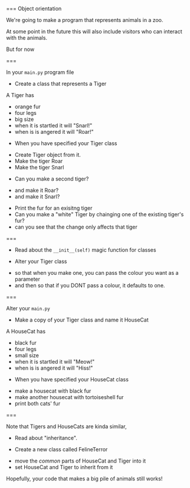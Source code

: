 
=== Object orientation 

We're going to make a program that represents animals in a zoo.

At some point in the future this will also include visitors who can interact with the animals.

But for now

===

In your `main.py` program file

* Create a class that represents a Tiger

A Tiger has
- orange fur
- four legs
- big size
- when it is startled it will "Snarl!"
- when is is angered it will "Roar!"

* When you have specified your Tiger class

- Create Tiger object from it.
- Make the tiger Roar
- Make the tiger Snarl

* Can you make a second tiger?
- and make it Roar?
- and make it Snarl?

* Print the fur for an exisitng tiger
* Can you make a "white" Tiger by chainging one of the existing tiger's fur?
* can you see that the change only affects that tiger

===

* Read about the ```__init__(self)``` magic function for classes

* Alter your Tiger class 
- so that when you make one, you can pass the colour you want as a parameter
- and then so that if you DONT pass a colour, it defaults to one.

===

Alter your `main.py` 
* Make a copy of your Tiger class and name it HouseCat

A HouseCat has
- black fur
- four legs
- small size
- when it is startled it will "Meow!"
- when is is angered it will "Hiss!"

* When you have specified your HouseCat class

- make a housecat with black fur
- make another housecat with tortoiseshell fur
- print both cats' fur

===

Note that Tigers and HouseCats are kinda similar, 

* Read about "inheritance".

* Create a new class called FelineTerror

- move the _common_ parts of HouseCat and Tiger into it
- set HouseCat and Tiger to inherit from it

Hopefully, your code that makes a big pile of animals still works!